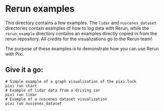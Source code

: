 # Rerun examples
This directory contains a few examples. The `lidar` and `nuscenes_dataset` directories contain examples of how to log data with Rerun, while the `rerun_example` directory contains an examples directly copied in from the rerun repository.
All credits for the visualizations go to the Rerun team!

The purpose of these examples is to demonstrate how you can use Rerun with Pixi.


## Give it a go:

```shell
# Simple example of a graph visualization of the pixi.lock
pixi run start
# Example of lidar data from a driving car
pixi run lidar
# Example of a nuscenes dataset visualization
pixi run nuscenes_dataset
```
